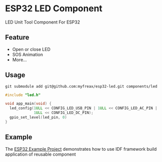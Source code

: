 # ESP32 LED Component
LED Unit Tool Component For ESP32

## Feature
- Open or close LED
- SOS Animation
- More...

## Usage

```shell
git submodule add git@github.com:myfreax/esp32-led.git components/led
```

```c
#include "led.h"

void app_main(void) {
  led_config(1ULL << CONFIG_LED_USB_PIN | 1ULL << CONFIG_LED_AC_PIN |
             1ULL << CONFIG_LED_DC_PIN);
  gpio_set_level(led_pin, 0)
}
```
## Example
The [ESP32 Example Project](https://github.com/myfreax/esp32-example-project) demonstrates how to use IDF framework build application of reusable component



